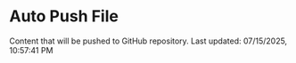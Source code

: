 # Auto Push File

Content that will be pushed to GitHub repository.
Last updated: 07/15/2025, 10:57:41 PM